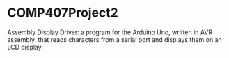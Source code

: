 # COMP407Project2
Assembly Display Driver: a program for the Arduino Uno, written in AVR assembly, that reads characters from a serial port and displays them on an LCD display.
